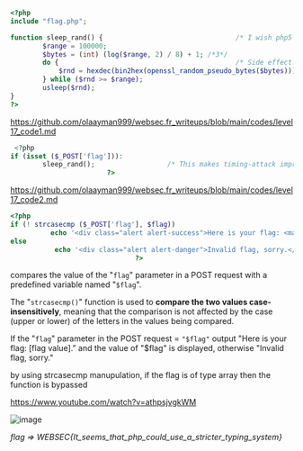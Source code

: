 ```php
<?php
include "flag.php";

function sleep_rand() {                                 /* I wish php5 had random_int() */
        $range = 100000;
        $bytes = (int) (log($range, 2) / 8) + 1; /*3*/
        do {                                            /* Side effect: more random cpu cycles wasted ;) */
            $rnd = hexdec(bin2hex(openssl_random_pseudo_bytes($bytes)));
        } while ($rnd >= $range);
        usleep($rnd);
}
?>
```
https://github.com/olaayman999/websec.fr_writeups/blob/main/codes/level17_code1.md

```php
 <?php
if (isset ($_POST['flag'])):
        sleep_rand();                  /* This makes timing-attack impractical. */
                        ?>
 ```
 
 https://github.com/olaayman999/websec.fr_writeups/blob/main/codes/level17_code2.md
 
 
 ```php
 <?php
 if (! strcasecmp ($_POST['flag'], $flag))
           echo '<div class="alert alert-success">Here is your flag: <mark>' . $flag . '</mark>.</div>';   
else
            echo '<div class="alert alert-danger">Invalid flag, sorry.</div>';
                                ?>
```
compares the value of the "`flag`" parameter in a POST request with a predefined variable named "`$flag`".

The "`strcasecmp()`" function is used to **compare the two values case-insensitively**, meaning that the comparison is not affected by the case (upper or lower) of the letters in the values being compared.

If the "`flag`" parameter in the POST request = `"$flag"` output "Here is your flag: [flag value].” and the value of "$flag" is displayed, otherwise "Invalid flag, sorry."

by using strcasecmp manupulation, if the flag is of type array then the function is bypassed

https://www.youtube.com/watch?v=athpsjvgkWM


![image](https://user-images.githubusercontent.com/72671239/217106495-eeef3d23-e9e8-450e-b712-d0e0160f5857.png)


_flag => WEBSEC{It_seems_that_php_could_use_a_stricter_typing_system}_
